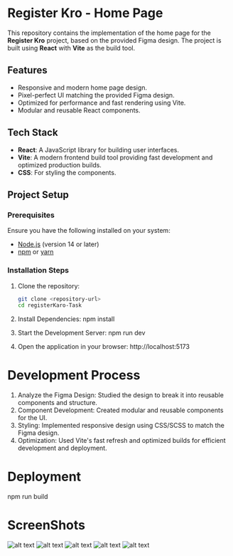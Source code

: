 # Register Kro - Home Page

This repository contains the implementation of the home page for the **Register Kro** project, based on the provided Figma design. The project is built using **React** with **Vite** as the build tool.


## Features

- Responsive and modern home page design.
- Pixel-perfect UI matching the provided Figma design.
- Optimized for performance and fast rendering using Vite.
- Modular and reusable React components.


## Tech Stack

- **React**: A JavaScript library for building user interfaces.
- **Vite**: A modern frontend build tool providing fast development and optimized production builds.
- **CSS**: For styling the components.



## Project Setup

### Prerequisites

Ensure you have the following installed on your system:

- [Node.js](https://nodejs.org/) (version 14 or later)
- [npm](https://www.npmjs.com/) or [yarn](https://yarnpkg.com/)

### Installation Steps

1. Clone the repository:
   ```bash
   git clone <repository-url>
   cd registerKaro-Task

2. Install Dependencies:
   npm install

3. Start the Development Server:
   npm run dev

4. Open the application in your browser:
   http://localhost:5173


# Development Process
1. Analyze the Figma Design: Studied the design to break it into reusable components and structure.
2. Component Development: Created modular and reusable components for the UI.
3. Styling: Implemented responsive design using CSS/SCSS to match the Figma design.
4. Optimization: Used Vite's fast refresh and optimized builds for efficient development and deployment.

# Deployment
  npm run build

# ScreenShots

![alt text](./src/assets/Screenshot_1.png)
![alt text](./src/assets/Screenshot_2.png)
![alt text](./src/assets/Screenshot_3.png)
![alt text](./src/assets/Screenshot_4.png)
![alt text](./src/assets/Screenshot_5.png)
